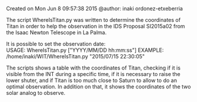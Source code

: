 Created on Mon Jun  8 09:57:38 2015
@author: inaki ordonez-etxeberria

The script WhereIsTitan.py was written to determine the coordinates of Titan in order to help the observation in the IDS Proposal SI2015a02 from the Isaac Newton Telescope in La Palma. 

It is possible to set the observation date:  
USAGE: WhereIsTitan.py ["YYYY/MM/DD hh:mm:ss"]
EXAMPLE: /home/inaki/WIT/WhereIsTitan.py "2015/07/15 22:30:05"

The scripts shows a table with the coordinates of Titan, checking if it is visible from the INT during a specific time, if it is necessary to raise the lower shuter, and if Titan is too much close to Saturn to allow to do an optimal observation. In addition on that, it shows the coordinates of the two solar analog to observe.

